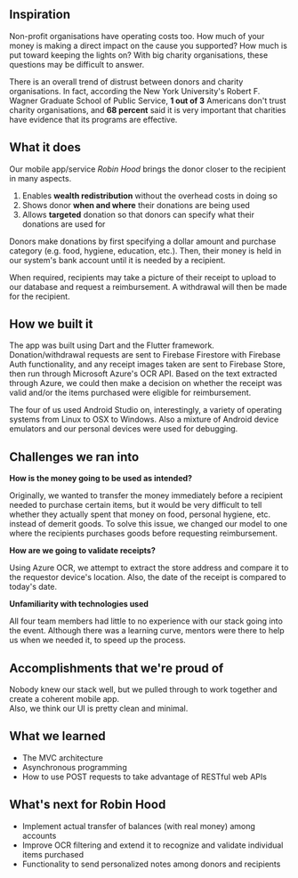 ## Inspiration
Non-profit organisations have operating costs too. How much of your money is making a direct impact on the cause you supported? How much is put toward keeping the lights on? With big charity organisations, these questions may be difficult to answer.

There is an overall trend of distrust between donors and charity organisations. In fact, according the New York University's Robert F. Wagner Graduate School of Public Service, **1 out of 3** Americans don't trust charity organisations, and **68 percent** said it is very important that charities have evidence that its programs are effective.

## What it does
Our mobile app/service _Robin Hood_ brings the donor closer to the recipient in many aspects.

1. Enables **wealth redistribution** without the overhead costs in doing so
2. Shows donor **when and where** their donations are being used
3. Allows **targeted** donation so that donors can specify what their donations are used for

Donors make donations by first specifying a dollar amount and purchase category (e.g. food, hygiene, education, etc.). Then, their money is held in our system's bank account until it is needed by a recipient.

When required, recipients may take a picture of their receipt to upload to our database and request a reimbursement. A withdrawal will then be made for the recipient.

## How we built it
The app was built using Dart and the Flutter framework. Donation/withdrawal requests are sent to Firebase Firestore with Firebase Auth functionality, and any receipt images taken are sent to Firebase Store, then run through Microsoft Azure's OCR API. Based on the text extracted through Azure, we could then make a decision on whether the receipt was valid and/or the items purchased were eligible for reimbursement.

The four of us used Android Studio on, interestingly, a variety of operating systems from Linux to OSX to Windows. Also a mixture of Android device emulators and our personal devices were used for debugging.

## Challenges we ran into

**How is the money going to be used as intended?**

Originally, we wanted to transfer the money immediately before a recipient needed to purchase certain items, but it would be very difficult to tell whether they actually spent that money on food, personal hygiene, etc. instead of demerit goods. To solve this issue, we changed our model to one where the recipients purchases goods before requesting reimbursement.

**How are we going to validate receipts?**

Using Azure OCR, we attempt to extract the store address and compare it to the requestor device's location. Also, the date of the receipt is compared to today's date.

**Unfamiliarity with technologies used**

All four team members had little to no experience with our stack going into the event. Although there was a learning curve, mentors were there to help us when we needed it, to speed up the process.

## Accomplishments that we're proud of

Nobody knew our stack well, but we pulled through to work together and create a coherent mobile app.  
Also, we think our UI is pretty clean and minimal.

## What we learned

- The MVC architecture
- Asynchronous programming
- How to use POST requests to take advantage of RESTful web APIs

## What's next for Robin Hood

- Implement actual transfer of balances (with real money) among accounts
- Improve OCR filtering and extend it to recognize and validate individual items purchased
- Functionality to send personalized notes among donors and recipients